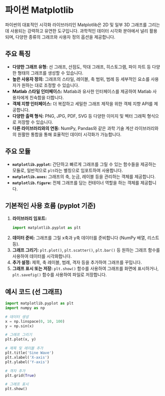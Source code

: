 # 파이썬 Matplotlib

파이썬의 대표적인 시각화 라이브러리인 Matplotlib은 2D 및 일부 3D 그래프를 그리는 데 사용되는 강력하고 유연한 도구입니다. 과학적인 데이터 시각화 분야에서 널리 활용되며, 다양한 종류의 그래프와 사용자 정의 옵션을 제공합니다.

## 주요 특징

* **다양한 그래프 유형:** 선 그래프, 산점도, 막대 그래프, 히스토그램, 파이 차트 등 다양한 형태의 그래프를 생성할 수 있습니다.
* **높은 사용자 정의:** 그래프의 스타일, 레이블, 축 범위, 범례 등 세부적인 요소를 사용자가 원하는 대로 조정할 수 있습니다.
* **Matlab 스타일 인터페이스:** Matlab과 유사한 인터페이스를 제공하여 Matlab 사용자에게 친숙함을 더합니다.
* **객체 지향 인터페이스:** 더 복잡하고 세밀한 그래프 제작을 위한 객체 지향 API를 제공합니다.
* **다양한 출력 형식:** PNG, JPG, PDF, SVG 등 다양한 이미지 및 벡터 그래픽 형식으로 저장할 수 있습니다.
* **다른 라이브러리와의 연동:** NumPy, Pandas와 같은 과학 기술 계산 라이브러리와의 원활한 통합을 통해 효율적인 데이터 시각화가 가능합니다.

## 주요 모듈

* **`matplotlib.pyplot`:** 간단하고 빠르게 그래프를 그릴 수 있는 함수들을 제공하는 모듈로, 일반적으로 `plt`라는 별칭으로 임포트하여 사용합니다.
* **`matplotlib.axes`:** 그래프의 축, 눈금, 레이블 등을 관리하는 객체를 제공합니다.
* **`matplotlib.figure`:** 전체 그래프를 담는 컨테이너 역할을 하는 객체를 제공합니다.

## 기본적인 사용 흐름 (pyplot 기준)

1.  **라이브러리 임포트:**
    ```python
    import matplotlib.pyplot as plt
    ```
2.  **데이터 준비:** 그래프를 그릴 x축과 y축 데이터를 준비합니다 (NumPy 배열, 리스트 등).
3.  **그래프 그리기:** `plt.plot()`, `plt.scatter()`, `plt.bar()` 등 원하는 그래프 함수를 사용하여 데이터를 시각화합니다.
4.  **추가 설정:** 제목, 축 레이블, 범례, 격자 등을 추가하여 그래프를 꾸밉니다.
5.  **그래프 표시 또는 저장:** `plt.show()` 함수를 사용하여 그래프를 화면에 표시하거나, `plt.savefig()` 함수를 사용하여 파일로 저장합니다.

## 예시 코드 (선 그래프)

```python
import matplotlib.pyplot as plt
import numpy as np

# 데이터 생성
x = np.linspace(0, 10, 100)
y = np.sin(x)

# 그래프 그리기
plt.plot(x, y)

# 제목 및 레이블 추가
plt.title('Sine Wave')
plt.xlabel('X-axis')
plt.ylabel('Y-axis')

# 격자 추가
plt.grid(True)

# 그래프 표시
plt.show()
